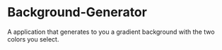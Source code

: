 # Background-Generator

A application that generates to you a gradient background with the two colors you select.
